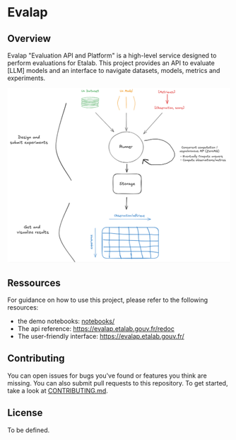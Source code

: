 # Evalap 

## Overview

Evalap "Evaluation API and Platform" is a high-level service designed to perform evaluations for Etalab. 
This project provides an API to evaluate [LLM] models and an interface to navigate datasets, models, metrics and experiments.

![Logo](images/evalap_overview.png)


## Ressources

For guidance on how to use this project, please refer to the following resources:

- the demo notebooks: [notebooks/](notebooks/)
- The api reference: https://evalap.etalab.gouv.fr/redoc
- The user-friendly interface: https://evalap.etalab.gouv.fr/

## Contributing

You can open issues for bugs you've found or features you think are missing. You can also submit pull requests to this repository. 
To get started, take a look at [CONTRIBUTING.md](CONTRIBUTING.md).


## License

To be defined.

